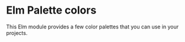 
# Elm Palette colors

This Elm module provides a few color palettes that you can use in your projects.

